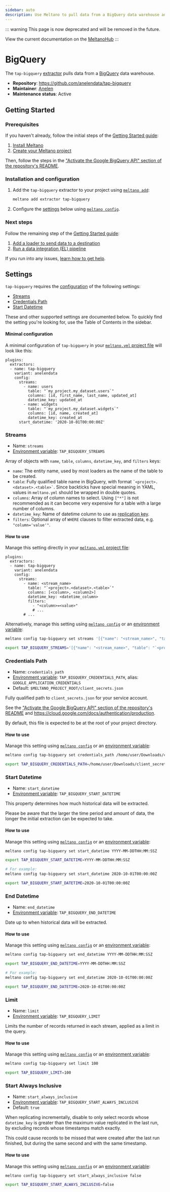 ```yaml
---
sidebar: auto
description: Use Meltano to pull data from a BigQuery data warehouse and load it into Snowflake, PostgreSQL, and more
---
```


::: warning
This page is now deprecated and will be removed in the future.

View the current documentation on the [MeltanoHub](https://hub.meltano.com/extractors/biqquery)
:::

# BigQuery

The `tap-bigquery` [extractor](https://hub.meltano.com/extractors/) pulls data from a [BigQuery](https://cloud.google.com/bigquery) data warehouse.

- **Repository**: <https://github.com/anelendata/tap-bigquery>
- **Maintainer**: [Anelen](https://anelen.co/)
- **Maintenance status**: Active

## Getting Started

### Prerequisites

If you haven't already, follow the initial steps of the [Getting Started guide](/docs/getting-started.html):

1. [Install Meltano](/docs/getting-started.html#install-meltano)
1. [Create your Meltano project](/docs/getting-started.html#create-your-meltano-project)

Then, follow the steps in the ["Activate the Google BigQuery API" section of the repository's README](https://github.com/anelendata/tap-bigquery#step-1-activate-the-google-bigquery-api).

### Installation and configuration

1. Add the `tap-bigquery` extractor to your project using [`meltano add`](/docs/command-line-interface.html#add):

    ```bash
    meltano add extractor tap-bigquery
    ```

1. Configure the [settings](#settings) below using [`meltano config`](/docs/command-line-interface.html#config).

### Next steps

Follow the remaining step of the [Getting Started guide](/docs/getting-started.html):

1. [Add a loader to send data to a destination](/docs/getting-started.html#add-a-loader-to-send-data-to-a-destination)
1. [Run a data integration (EL) pipeline](/docs/getting-started.html#run-a-data-integration-el-pipeline)

If you run into any issues, [learn how to get help](/docs/getting-help.html).

## Settings

`tap-bigquery` requires the [configuration](/docs/configuration.html) of the following settings:

- [Streams](#streams)
- [Credentials Path](#credentials-path)
- [Start Datetime](#start-datetime)

These and other supported settings are documented below.
To quickly find the setting you're looking for, use the Table of Contents in the sidebar.

#### Minimal configuration

A minimal configuration of `tap-bigquery` in your [`meltano.yml` project file](/docs/project.html#meltano-yml-project-file) will look like this:

```yml{5-15}
plugins:
  extractors:
  - name: tap-bigquery
    variant: anelendata
    config:
      streams:
        - name: users
          table: "`my_project.my_dataset.users`"
          columns: [id, first_name, last_name, updated_at]
          datetime_key: updated_at
        - name: widgets
          table: "`my_project.my_dataset.widgets`"
          columns: [id, name, created_at]
          datetime_key: created_at
      start_datetime: '2020-10-01T00:00:00Z'
```

### Streams

- Name: `streams`
- [Environment variable](/docs/configuration.html#configuring-settings): `TAP_BIGQUERY_STREAMS`

Array of objects with `name`, `table`, `columns`, `datetime_key`, and `filters` keys:

- `name`: The entity name, used by most loaders as the name of the table to be created.
- `table`: Fully qualified table name in BigQuery, with format `` `<project>.<dataset>.<table>` ``. Since backticks have special meaning in YAML, values in `meltano.yml` should be wrapped in double quotes.
- `columns`: Array of column names to select. Using `["*"]` is not recommended as it can become very expensive for a table with a large number of columns.
- `datetime_key`: Name of datetime column to use as [replication key](/docs/integration.html#replication-key).
- `filters`: Optional array of `WHERE` clauses to filter extracted data, e.g. `"column='value'"`.

#### How to use

Manage this setting directly in your [`meltano.yml` project file](/docs/project.html#meltano-yml-project-file):

```yml{5-14}
plugins:
  extractors:
  - name: tap-bigquery
    variant: anelendata
    config:
      streams:
        - name: <stream_name>
          table: "`<project>.<dataset>.<table>`"
          columns: [<column>, <column2>]
          datetime_key: <datetime_column>
          filters:
            - "<column>=<value>"
            # ...
        # ...
```

Alternatively, manage this setting using [`meltano config`](/docs/command-line-interface.html#config) or an [environment variable](/docs/configuration.html#configuring-settings):

```bash
meltano config tap-bigquery set streams '[{"name": "<stream_name>", "table": "`<project>.<dataset>.<table>`", "columns": ["<column>", ...], "date_time_key": "<datetime_column>", "filters": [...]}, ...]'

export TAP_BIGQUERY_STREAMS='[{"name": "<stream_name>", "table": "`<project>.<dataset>.<table>`", "columns": ["<column>", ...], "date_time_key": "<datetime_column>", "filters": [...]}, ...]'
```

### Credentials Path

- Name: `credentials_path`
- [Environment variable](/docs/configuration.html#configuring-settings): `TAP_BIGQUERY_CREDENTIALS_PATH`, alias: `GOOGLE_APPLICATION_CREDENTIALS`
- Default: `$MELTANO_PROJECT_ROOT/client_secrets.json`

Fully qualified path to `client_secrets.json` for your service account.

See the ["Activate the Google BigQuery API" section of the repository's README](https://github.com/anelendata/tap-bigquery#step-1-activate-the-google-bigquery-api) and <https://cloud.google.com/docs/authentication/production>.

By default, this file is expected to be at the root of your project directory.

#### How to use

Manage this setting using [`meltano config`](/docs/command-line-interface.html#config) or an [environment variable](/docs/configuration.html#configuring-settings):

```bash
meltano config tap-bigquery set credentials_path /home/user/Downloads/client_secrets.json

export TAP_BIGQUERY_CREDENTIALS_PATH=/home/user/Downloads/client_secrets.json
```

### Start Datetime

- Name: `start_datetime`
- [Environment variable](/docs/configuration.html#configuring-settings): `TAP_BIGQUERY_START_DATETIME`

This property determines how much historical data will be extracted.

Please be aware that the larger the time period and amount of data, the longer the initial extraction can be expected to take.

#### How to use

Manage this setting using [`meltano config`](/docs/command-line-interface.html#config) or an [environment variable](/docs/configuration.html#configuring-settings):

```bash
meltano config tap-bigquery set start_datetime YYYY-MM-DDTHH:MM:SSZ

export TAP_BIGQUERY_START_DATETIME=YYYY-MM-DDTHH:MM:SSZ

# For example:
meltano config tap-bigquery set start_datetime 2020-10-01T00:00:00Z

export TAP_BIGQUERY_START_DATETIME=2020-10-01T00:00:00Z
```

### End Datetime

- Name: `end_datetime`
- [Environment variable](/docs/configuration.html#configuring-settings): `TAP_BIGQUERY_END_DATETIME`

Date up to when historical data will be extracted.

#### How to use

Manage this setting using [`meltano config`](/docs/command-line-interface.html#config) or an [environment variable](/docs/configuration.html#configuring-settings):

```bash
meltano config tap-bigquery set end_datetime YYYY-MM-DDTHH:MM:SSZ

export TAP_BIGQUERY_END_DATETIME=YYYY-MM-DDTHH:MM:SSZ

# For example:
meltano config tap-bigquery set end_datetime 2020-10-01T00:00:00Z

export TAP_BIGQUERY_END_DATETIME=2020-10-01T00:00:00Z
```

### Limit

- Name: `limit`
- [Environment variable](/docs/configuration.html#configuring-settings): `TAP_BIGQUERY_LIMIT`

Limits the number of records returned in each stream, applied as a limit in the query.

#### How to use

Manage this setting using [`meltano config`](/docs/command-line-interface.html#config) or an [environment variable](/docs/configuration.html#configuring-settings):

```bash
meltano config tap-bigquery set limit 100

export TAP_BIGQUERY_LIMIT=100
```

### Start Always Inclusive

- Name: `start_always_inclusive`
- [Environment variable](/docs/configuration.html#configuring-settings): `TAP_BIGQUERY_START_ALWAYS_INCLUSIVE`
- Default: `true`

When replicating incrementally, disable to only select records whose `datetime_key` is greater than the maximum value replicated in the last run, by excluding records whose timestamps match exactly.

This could cause records to be missed that were created after the last run finished, but during the same second and with the same timestamp.

#### How to use

Manage this setting using [`meltano config`](/docs/command-line-interface.html#config) or an [environment variable](/docs/configuration.html#configuring-settings):

```bash
meltano config tap-bigquery set start_always_inclusive false

export TAP_BIGQUERY_START_ALWAYS_INCLUSIVE=false
```
